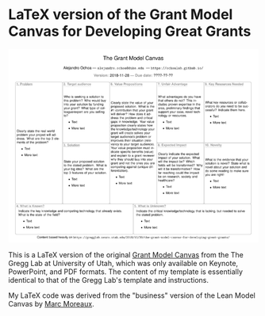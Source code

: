 # LaTeX version of the Grant Model Canvas for Developing Great Grants

![Preview of GrantModelCanvas.pdf](GrantModelCanvas.png)

This is a LaTeX version of the original 
[Grant Model Canvas](https://gregglab.neuro.utah.edu/2018/10/30/the-grant-model-canvas-for-developing-great-grants/)
from the The Gregg Lab at University of Utah, which was only available on Keynote, PowerPoint, and PDF formats.
The content of my template is essentially identical to that of the Gregg Lab's template and instructions.

My LaTeX code was derived from the "business" version of the Lean Model Canvas by
[Marc Moreaux](https://rememberthecmd.blogspot.com/2015/02/draw-business-model-generation-canvas.html).
